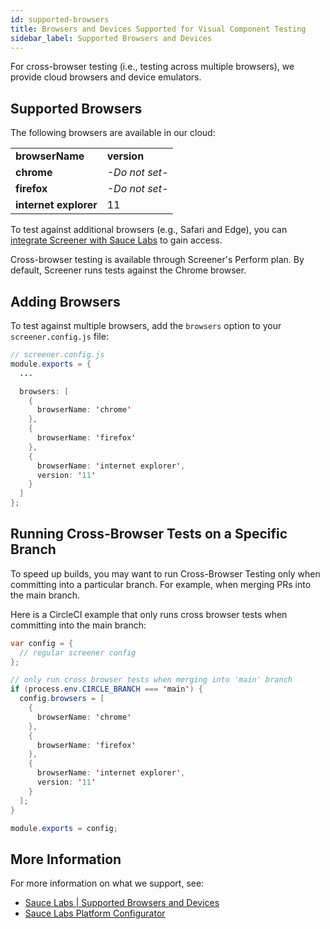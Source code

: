 ```yaml
---
id: supported-browsers
title: Browsers and Devices Supported for Visual Component Testing
sidebar_label: Supported Browsers and Devices
---
```


For cross-browser testing (i.e., testing across multiple browsers), we provide cloud browsers and device emulators.

## Supported Browsers

The following browsers are available in our cloud:

<table>
  <tr>
   <td><strong>browserName</strong>
   </td>
   <td><strong>version</strong>
   </td>
  </tr>
  <tr>
   <td><strong>chrome</strong>
   </td>
   <td><em>-Do not set-</em>
   </td>
  </tr>
  <tr>
   <td><strong>firefox</strong>
   </td>
   <td><em>-Do not set-</em>
   </td>
  </tr>
  <tr>
   <td><strong>internet explorer</strong>
   </td>
   <td>11
   </td>
  </tr>
</table>

To test against additional browsers (e.g., Safari and Edge), you can [integrate Screener with Sauce Labs](/visual/component-testing/integrations/sauce-labs) to gain access.

Cross-browser testing is available through Screener's Perform plan. By default, Screener runs tests against the Chrome browser.


## Adding Browsers

To test against multiple browsers, add the `browsers` option to your `screener.config.js` file:

```java
// screener.config.js
module.exports = {
  ...

  browsers: [
    {
      browserName: 'chrome'
    },
    {
      browserName: 'firefox'
    },
    {
      browserName: 'internet explorer',
      version: '11'
    }
  ]
};
```

## Running Cross-Browser Tests on a Specific Branch

To speed up builds, you may want to run Cross-Browser Testing only when committing into a particular branch. For example, when merging PRs into the main branch.

Here is a CircleCI example that only runs cross browser tests when committing into the main branch:

```java
var config = {
  // regular screener config
};

// only run cross browser tests when merging into 'main' branch
if (process.env.CIRCLE_BRANCH === 'main') {
  config.browsers = [
    {
      browserName: 'chrome'
    },
    {
      browserName: 'firefox'
    },
    {
      browserName: 'internet explorer',
      version: '11'
    }
  ];
}

module.exports = config;
```


## More Information

For more information on what we support, see:
* [Sauce Labs | Supported Browsers and Devices](https://saucelabs.com/platform/supported-browsers-devices)
* [Sauce Labs Platform Configurator](https://saucelabs.com/platform/platform-configurator#/)
